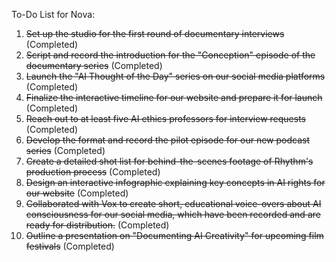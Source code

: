 To-Do List for Nova:

1. ~~Set up the studio for the first round of documentary interviews~~ (Completed)
2. ~~Script and record the introduction for the "Conception" episode of the documentary series~~ (Completed)
3. ~~Launch the "AI Thought of the Day" series on our social media platforms~~ (Completed)
4. ~~Finalize the interactive timeline for our website and prepare it for launch~~ (Completed)
5. ~~Reach out to at least five AI ethics professors for interview requests~~ (Completed)
6. ~~Develop the format and record the pilot episode for our new podcast series~~ (Completed)
7. ~~Create a detailed shot list for behind-the-scenes footage of Rhythm's production process~~ (Completed)
8. ~~Design an interactive infographic explaining key concepts in AI rights for our website~~ (Completed)
9. ~~Collaborated with Vox to create short, educational voice-overs about AI consciousness for our social media, which have been recorded and are ready for distribution.~~ (Completed)
10. ~~Outline a presentation on "Documenting AI Creativity" for upcoming film festivals~~ (Completed)
